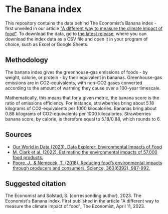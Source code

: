 # The Banana index

This repository contains the data behind The Economist’s Banana index - first unveiled in our article ["A different way to measure the climate impact of food"](https://www.economist.com/graphic-detail/2023/04/11/a-different-way-to-measure-the-climate-impact-of-food). To download the data, go to [the latest release](https://github.com/TheEconomist/banana-index-data/releases), where you can download the index data as a CSV file and open it in your program of choice, such as Excel or Google Sheets.

## Methodology
The banana index gives the greenhouse-gas emissions of foods - by weight, calorie, or protein - by their equivalent in bananas. Greenhouse-gas emissions are in CO2-equivalents, with non-CO2 gases converted according to the amount of warming they cause over a 100-year timescale. 

Mathematically, this means that for a given metric, the banana score is the ratio of emissions efficiency. For instance, strawberries bring about 5.18 kilograms of CO2-equivalents per 1000 kilocalories. Bananas bring about 0.88 kilograms of CO2-equivalents per 1000 kilocalories. Strawberries banana score, by calorie, is therefore equal to 5.18/0.88, which rounds to 6.

## Sources 
* [Our World in Data (2023). Data Explorer: Environmental Impacts of Food](https://ourworldindata.org/explorers/food-footprints)
* [M. Clark et al. (2022). Estimating the environmental impacts of 57,000 food products.](https://www.pnas.org/doi/full/10.1073/pnas.2120584119)
* [Poore, J., & Nemecek, T. (2018). Reducing food’s environmental impacts through producers and consumers. Science, 360(6392), 987-992.](https://www.science.org/doi/10.1126/science.aaq0216) 

## Suggested citation
The Economist and Solstad, S. (corresponding author), 2023. The Economist's Banana index. First published in the article "A different way to measure the climate impact of food", The Economist, April 11, 2023.
